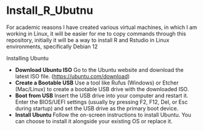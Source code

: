 # Install_R_Ubutnu
For academic reasons I have created various virtual machines, in which I am working in Linux, it will be easier for me to copy commands through this repository, initially it will be a way to install R and Rstudio in Linux environments, specifically Debian 12

Installing Ubuntu
-  **Download Ubuntu ISO** Go to the Ubuntu website and download the latest ISO file. (https://ubuntu.com/download) 
-  **Create a Bootable USB** Use a tool like Rufus (Windows) or Etcher (Mac/Linux) to create a bootable USB drive with the downloaded ISO.
-  **Boot from USB** Insert the USB drive into your computer and restart it. Enter the BIOS/UEFI settings (usually by pressing F2, F12, Del, or Esc during startup) and set the USB drive as the primary boot device.
-  **Install Ubuntu** Follow the on-screen instructions to install Ubuntu. You can choose to install it alongside your existing OS or replace it.

